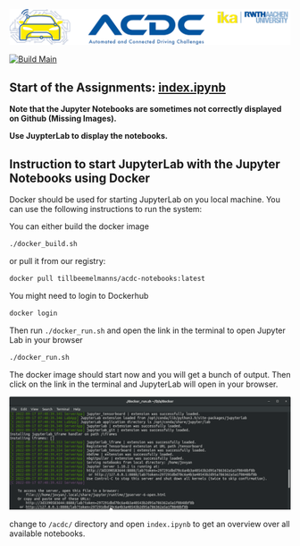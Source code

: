 ![](assets/header_image.png)

[![Build Main](https://github.com/ika-rwth-aachen/acdc-notebooks/actions/workflows/build.yml/badge.svg)](https://github.com/ika-rwth-aachen/acdc-notebooks/actions/workflows/build.yml)


## Start of the Assignments: [index.ipynb](index.ipynb)

__Note that the Jupyter Notebooks are sometimes not correctly displayed on Github (Missing Images).__

__Use JuypterLab to display the notebooks.__


## Instruction to start JupyterLab with the Jupyter Notebooks using Docker
Docker should be used for starting JupyterLab on you local machine. You can use the following instructions to run the system:

You can either build the docker image 
```bash
./docker_build.sh
```

or pull it from our registry:
```bash
docker pull tillbeemelmanns/acdc-notebooks:latest
```

You might need to login to Dockerhub

```bash
docker login
```

Then run `./docker_run.sh` and open the link in the terminal to open Jupyter Lab in your browser
```bash
./docker_run.sh
```

The docker image should start now and you will get a bunch of output. Then click on the link in the terminal and JupyterLab will open in your browser.

![](assets/terminal.png)

change to `/acdc/` directory and open `index.ipynb` to get an overview over all available notebooks.